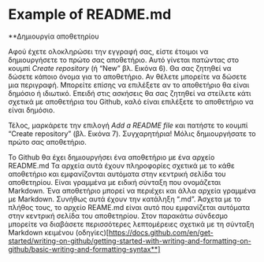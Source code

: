 # Example of README.md
**Δημιουργία αποθετηρίου

Αφού έχετε ολοκληρώσει την εγγραφή σας, είστε έτοιμοι να δημιουργήσετε το πρώτο σας αποθετήριο. Αυτό γίνεται πατώντας στο κουμπί *Create repository* (ή “New” βλ. Εικόνα 6). Θα σας ζητηθεί να δώσετε κάποιο όνομα για το αποθετήριο. Αν θέλετε μπορείτε να δώσετε μια περιγραφή. Μπορείτε επίσης να επιλέξετε αν το αποθετήριο θα είναι δημόσιο ή ιδιωτικό. Επειδή στις ασκήσεις θα σας ζητηθεί να στείλετε κάτι σχετικά με αποθετήρια του Github, καλό είναι επιλέξετε το αποθετήριο να είναι δημόσιο.

Τέλος, μαρκάρετε την επιλογή *Add a README file* και πατήστε το κουμπί “Create repository” (βλ. Εικόνα 7). Συγχαρητήρια! Μόλις δημιουργήσατε το πρώτο σας αποθετήριο.

Το Github θα έχει δημιουργήσει ένα αποθετήριο με ένα αρχείο README.md Τα αρχεία αυτά έχουν πληροφορίες σχετικά με το κάθε αποθετήριο και εμφανίζονται αυτόματα στην κεντρική σελίδα του αποθετηρίου. Είναι γραμμένα με ειδική σύνταξη που ονομάζεται Markdown. Ένα αποθετήριο μπορεί να περιέχει και άλλα αρχεία γραμμένα με Markdown. Συνήθως αυτά έχουν την κατάληξη “.md”. Άσχετα με το πλήθος τους, το αρχείο REAME.md είναι αυτό που εμφανίζεται αυτόματα στην κεντρική σελίδα του αποθετηρίου.
Στον παρακάτω σύνδεσμο μπορείτε να διαβάσετε περισσότερες λεπτομέρειες σχετικά με τη σύνταξη Markdown κειμένου
(οδηγίες)[https://docs.github.com/en/get-started/writing-on-github/getting-started-with-writing-and-formatting-on-github/basic-writing-and-formatting-syntax**]
